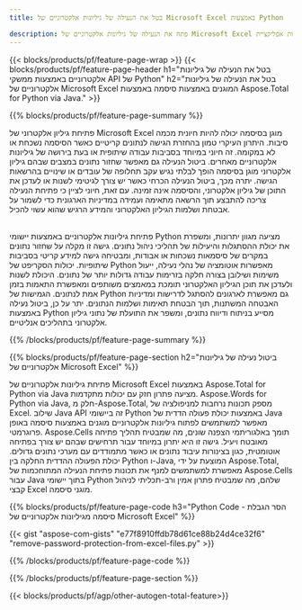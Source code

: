 ```yaml
---
title: בטל את הנעילה של גיליונות אלקטרוניים של Microsoft Excel באמצעות Python  

description: פתח את הנעילה של גיליונות אלקטרוניים של Microsoft Excel המוגנים באמצעות סיסמה באמצעות אפליקציית Python שלך.
---
```


{{< blocks/products/pf/feature-page-wrap >}}
{{< blocks/products/pf/feature-page-header h1="בטל את הנעילה של גיליונות אלקטרוניים באמצעות ממשקי API של Python" h2="בטל את הנעילה של גיליונות אלקטרוניים של Microsoft Excel המוגנים באמצעות סיסמה באמצעות Aspose.Total for Python via Java." >}}

{{% blocks/products/pf/feature-page-summary %}}

פתיחת גיליון אלקטרוני של Microsoft Excel מוגן בסיסמה יכולה להיות חיונית מכמה סיבות.  היתרון העיקרי טמון בהחזרת הגישה לנתונים קריטיים כאשר הסיסמה נשכחת או לא במקומה.  זה חיוני במיוחד בסביבות עבודה שיתופית או בעת בירושה של גיליונות אלקטרוניים מאחרים.  ביטול הנעילה גם מאפשר שחזור נתונים במצבים שבהם גיליון אלקטרוני מוגן בסיסמה הופך לבלתי נגיש עקב תחלופה של עובדים או שינויים בהרשאות הגישה.  יתרה מכך, ביטול הנעילה הכרחי כאשר יש צורך לגיטימי לשנות או לעדכן את התוכן של גיליון אלקטרוני, והסיסמה אינה זמינה.  עם זאת, חיוני לציין כי פתיחת הנעילה צריכה להתבצע תוך הרשאה מתאימה ועמידה במדיניות הארגונית כדי לשמור על אבטחת ושלמות הגיליון האלקטרוני והמידע הרגיש שהוא עשוי להכיל.<br /><br />


פתיחת גיליונות אלקטרוניים באמצעות יישומי Python מציעה מגוון יתרונות, ומשפרת את יכולת ההסתגלות והיעילות של תהליכי ניהול נתונים.  גישה זו מקלה על שחזור נתונים במקרים של סיסמאות נשכחות או אבודות, ומבטיחה גישה למידע קריטי בסביבות שיתופיות. יכולות הסקריפט של Python מאפשרות אוטומציה של נהלי נעילה, ייעול משימות ושילובן בצורה חלקה בזרימות עבודה גדולות יותר של נתונים.  היכולת לשנות ולעדכן את תוכן הגיליון האלקטרוני תומכת במאמצים משותפים ומאפשרת התאמות בזמן אמת לנתונים.  הגמישות של Python גם מאפשרת לארגונים להסתגל לדרישות ומדיניות האבטחה המשתנות, תוך הבטחת תאימות ושלמות הנתונים.  יתר על כן, ביטול נעילה באמצעות Python מסייע בניתוח ודיווח נתונים, ומשפר את התועלת של נתוני גיליון אלקטרוני בתהליכים אנליטיים.

{{% /blocks/products/pf/feature-page-summary  %}}


{{% blocks/products/pf/feature-page-section  h2="ביטול נעילה של גיליונות אלקטרוניים של Microsoft Excel" %}}

פתיחת גיליונות אלקטרוניים של Microsoft Excel באמצעות Aspose.Total for Python via Java מציעה פתרון חזק עם יכולות מתקדמות.  Aspose.Words for Python via Java, חלק מ-Aspose.Total, מספק תכונות נרחבות למניפולציה של Excel.  שילוב Java API זה ביישומי Python באמצעות יכולת פעולה הדדית של Java מאפשר למשתמשים לפתוח גיליונות אלקטרוניים מוגנים באמצעות סיסמה באופן פרוגרמטי. Aspose.Cells תומך באלגוריתמי הצפנה שונים, מה שמבטיח תהליך פתיחה מאובטח ויעיל.  גישה זו היא יתרון במיוחד עבור תרחישים שבהם יש צורך בפתיחה אוטומטית, כגון בצינורות עיבוד נתונים או כאשר מתמודדים עם מערכי נתונים גדולים.  יכולת הפעולה ההדדית החלקה בין Python ו-Java, המוצעת על ידי Aspose.Total, מאפשרת למשתמשים למנף את תכונות פתיחת הנעילה המתוחכמות של Aspose.Cells עבור Java בתוך יישומי Python שלהם, מה שמבטיח פתרון אמין ורב-תכליתי לניהול קבצי Excel מוגני סיסמה.

{{% blocks/products/pf/feature-page-code h3="Python Code - הסר הגבלת סיסמה מגיליונות אלקטרוניים של Microsoft Excel" %}}

{{< gist "aspose-com-gists" "e77f8910ffdb78d61ce88b24d4ce32f6" "remove-password-protection-from-excel-files.py" >}}

{{% /blocks/products/pf/feature-page-code  %}}

{{% /blocks/products/pf/feature-page-section %}}

{{< blocks/products/pf/agp/other-autogen-total-feature>}}